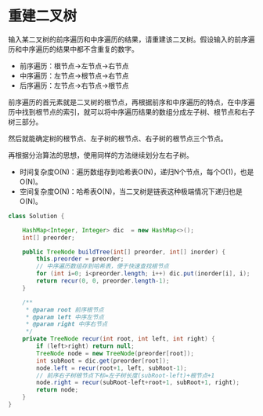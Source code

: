 # 重建二叉树

输入某二叉树的前序遍历和中序遍历的结果，请重建该二叉树。假设输入的前序遍历和中序遍历的结果中都不含重复的数字。

- 前序遍历：根节点->左节点->右节点
- 中序遍历：左节点->根节点->右节点
- 后序遍历：左节点->右节点->根节点

前序遍历的首元素就是二叉树的根节点，再根据前序和中序遍历的特点，在中序遍历中找到根节点的索引，就可以将中序遍历结果的数组分成左子树、根节点和右子树三部分。

然后就能确定树的根节点、左子树的根节点、右子树的根节点三个节点。

再根据分治算法的思想，使用同样的方法继续划分左右子树。

- 时间复杂度O(N)：遍历数组存到哈希表O(N)，递归N个节点，每个O(1)，也是O(N)。
- 空间复杂度O(N)：哈希表O(N)，当二叉树是链表这种极端情况下递归也是O(N)。

```java
class Solution {

    HashMap<Integer, Integer> dic  = new HashMap<>();
    int[] preorder;

    public TreeNode buildTree(int[] preorder, int[] inorder) {    
        this.preorder = preorder;
        // 中序遍历数组存到哈希表，便于快速查找根节点
        for (int i=0; i<preorder.length; i++) dic.put(inorder[i], i);
        return recur(0, 0, preorder.length-1);
    }

    /**
     * @param root 前序根节点
     * @param left 中序左节点
     * @param right 中序右节点
     */
    private TreeNode recur(int root, int left, int right) {
        if (left>right) return null;
        TreeNode node = new TreeNode(preorder[root]);
        int subRoot = dic.get(preorder[root]);
        node.left = recur(root+1, left, subRoot-1);
        // 前序右子树根节点下标=左子树长度(subRoot-left)+根节点+1
        node.right = recur(subRoot-left+root+1, subRoot+1, right);
        return node;
    }
}
```
